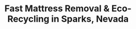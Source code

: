 ---
layout: location.njk
title: "Fast Mattress Removal & Eco-Recycling in Sparks, Nevada"
metaDescription: "Fast mattress removal and eco-recycling in Sparks, NV. Next-day pickup serving Victorian Square to Spanish Springs neighborhoods with professional disposal throughout Reno's dynamic suburban community."
permalink: /mattress-removal/nevada/reno/sparks/
state: "Nevada"
stateSlug: "nevada"
city: "Sparks"
citySlug: "sparks"
parentMetro: "Reno"
zip: "89431"
latitude: 39.5349
longitude: -119.7526
tier: 3
population: 109106
businessLicense: "NV-SP-2025-003"
pricing:
  oneItem: 125
  twoItems: 155
  threeItems: 180
  isPopular: twoItems
serviceArea: "Sparks, Nevada including Victorian Square, Spanish Springs, and tech industry neighborhoods"
neighborhoods: [
  {
    "name": "Victorian Square",
    "zipCodes": ["89431"]
  },
  {
    "name": "Downtown Sparks",
    "zipCodes": ["89431"]
  },
  {
    "name": "Spanish Springs",
    "zipCodes": ["89436", "89441"]
  },
  {
    "name": "Wingfield Springs",
    "zipCodes": ["89436"]
  },
  {
    "name": "Sky Ranch",
    "zipCodes": ["89436"]
  },
  {
    "name": "Eagle Canyon",
    "zipCodes": ["89436"]
  },
  {
    "name": "Pebble Creek",
    "zipCodes": ["89436"]
  },
  {
    "name": "Stonebrook",
    "zipCodes": ["89436"]
  },
  {
    "name": "Pyramid Lake Highway",
    "zipCodes": ["89434", "89435"]
  },
  {
    "name": "Griffith Canyon",
    "zipCodes": ["89434"]
  },
  {
    "name": "North Sparks Industrial",
    "zipCodes": ["89431"]
  },
  {
    "name": "Sparks Marina District",
    "zipCodes": ["89434"]
  },
  {
    "name": "Del Webb Mirehaven",
    "zipCodes": ["89436"]
  },
  {
    "name": "McCarran Boulevard Corridor",
    "zipCodes": ["89431"]
  },
  {
    "name": "Galletti Way District",
    "zipCodes": ["89431"]
  }
]
zipCodes:
  - "89431"
  - "89434"
  - "89435"
  - "89436"
  - "89441"
recyclingPartners:
  - "Waste Management Washoe County"
  - "Lockwood Landfill (I-80 Exit 23)"
  - "Washoe County Environmental Services"
  - "Nevada Department of Environmental Protection Licensed Facilities"
nearbyCities:
  - name: "Reno"
    slug: "reno"
    distance: 5
    isSuburb: false
reviews:
  count: 423
  featured:
    - text: "Tech industry job relocation meant setting up our Spanish Springs home quickly. The mattress pickup crew navigated the new development perfectly and worked around our Tesla Gigafactory commute schedule. Fast, professional service that gets suburban family timing."
      author: "David Kim"
      neighborhood: "Spanish Springs"
    - text: "Victorian Square apartment turnover during festival season. Crew handled downtown parking restrictions like pros."
      author: "Amanda"
      neighborhood: "Victorian Square"
    - text: "Our Wingfield Springs family needed mattress removal when we upgraded the kids' bedrooms before school started. Team worked efficiently around our neighborhood HOA guidelines and finished before our community pool activities. They understood suburban living perfectly."
      author: "Sarah Rodriguez-Chen"
      neighborhood: "Wingfield Springs"
faqs:
  - question: "How fast can you pick up mattresses in Sparks?"
    answer: "Next-day service throughout Sparks metro area. We work around tech industry schedules, Waste Management collection routes, and suburban community guidelines."
  - question: "Do you cover all Sparks neighborhoods and developments?"
    answer: "Complete service from Victorian Square downtown to Spanish Springs developments, Wingfield Springs communities to industrial districts - professional coverage across all ZIP codes."
  - question: "What does your $125 mattress service include?"
    answer: "Full professional service: pickup from any location, loading, transport, and certified recycling. No extra charges for HOA community access or development navigation."
  - question: "How do you compare to Waste Management bulk pickup?"
    answer: "Waste Management requires trips to Lockwood Landfill at I-80 Exit 23 during business hours. We provide suburban-focused service that fits your schedule, not facility hours."
  - question: "Can you handle tech industry employee and family needs?"
    answer: "Absolutely. We specialize in suburban logistics - from Tesla Gigafactory employee housing to family developments, coordinating around commute schedules and community guidelines."
  - question: "Do you provide environmentally responsible mattress disposal?"
    answer: "We prioritize certified recycling partnerships over landfill disposal. While Lockwood Landfill serves the area, our specialized processing maximizes material recovery for environmental responsibility."
  - question: "Are you licensed for mattress removal throughout Washoe County?"
    answer: "Fully licensed and compliant with Washoe County environmental regulations and Nevada DEQ standards, with complete documentation for all disposals."
  - question: "Can you work around Sparks community schedules and HOA requirements?"
    answer: "Our local expertise includes HOA community guidelines, tech industry schedules, and the suburban patterns that define life in Nevada's fastest-growing Reno suburb."

pageContent:
  heroDescription: "Next-day mattress removal throughout Sparks - from Victorian Square entertainment district to Spanish Springs suburban developments. Trusted eco-friendly service with over 1 million mattresses recycled nationwide, serving Nevada's dynamic tech-industry suburb since 2010."
  aboutService: "Growth defines Sparks. Nevada's second-largest Washoe County city houses 109,106 residents across booming suburban developments and revitalized downtown districts. Our eco-friendly mattress recycling network has diverted over 1 million mattresses from landfills nationwide, supporting sustainability values embraced by tech industry professionals and growing families. Tesla's Gigafactory arrival transformed this Reno suburb into a regional tech hub. Engineers and manufacturing specialists relocate here monthly, creating steady mattress disposal demand from temporary housing and new home setups. Meanwhile, established neighborhoods like Spanish Springs - spanning 56 square miles with 16,000+ residents - generate family mattress needs during moves and bedroom updates. Victorian Square downtown buzzes with entertainment venues and festivals, driving short-term rental turnover requiring rapid mattress cycling. Suburban developments from Wingfield Springs to Eagle Canyon demand mattress removal that works within HOA guidelines and family schedules. Waste Management operates Washoe County collection but requires residents to transport bulky items to Lockwood Landfill during business hours - challenging for busy tech professionals and families managing work-school schedules. Our certified service eliminates transport hassles with flexible pickup timing that adapts to Sparks' unique blend of suburban family life and tech industry demands."
  serviceAreasIntro: "From Victorian Square's entertainment hub to Spanish Springs' master-planned communities, we serve Sparks' complete suburban-to-downtown landscape:"
  regulationsCompliance: "Sparks mattress disposal flows through Waste Management's Washoe County system, requiring residents to transport bulky items to Lockwood Landfill at 2700 East Mustang Road during 7:00 AM to 4:30 PM hours, Monday through Saturday. Free disposal covers one mattress per household, but requires personal transport and facility timing coordination - challenging for tech industry professionals managing Silicon Valley-style schedules or families coordinating school pickup routines. Washoe County Health Department regulations mandate licensed haulers for proper mattress disposal documentation, while Nevada Department of Environmental Protection oversees statewide mattress recycling compliance standards. Unlike standard pickup, mattress disposal involves specialized handling requirements that municipal services can't accommodate within busy suburban schedules. Why choose our mattress removal service? We eliminate landfill transport requirements by providing door-to-door mattress pickup with certified recycling that works around your timeline, not facility hours. Our licensed mattress disposal operation manages all regulatory compliance while delivering eco-friendly mattress recycling convenience that busy Sparks residents and tech industry employees need. Whether coordinating around Tesla Gigafactory shifts in industrial areas or managing family schedules in Spanish Springs developments, we provide compliant mattress recycling that fits Sparks' fast-paced suburban growth."
  environmentalImpact: "Tech industry growth brings environmental consciousness to Sparks. Tesla's Gigafactory presence attracts sustainability-focused professionals who expect eco-responsible disposal options from service providers. Our nationwide mattress recycling network has successfully diverted over 1 million mattresses from landfills, demonstrating environmental impact that aligns with Nevada's renewable energy initiatives and Sparks' commitment to sustainable suburban growth. Certified recycling partnerships divert approximately 80% of mattress materials from Washoe County's landfill system, supporting Nevada's environmental goals while meeting sustainability expectations of tech industry employees and environmentally conscious suburban families. Steel springs from Spanish Springs homes and Victorian Square apartments become construction materials through specialized processing, while foam components support regional manufacturing without burdening local waste infrastructure. This approach matches Sparks' character as Nevada's forward-thinking suburban community - environmental stewardship values that Tesla employees and conscious families expect from their service providers. Documented recycling processes provide environmental compliance that tech companies and community HOAs require, supporting sustainable practices that help Sparks maintain its reputation as Nevada's most innovative suburban growth center."
  howItWorksScheduling: "Next-day appointments throughout Sparks metro area. We coordinate around tech industry shifts, Waste Management collection timing, and suburban community schedules with professional suburban service standards."
  howItWorksService: "Licensed team handles mattress removal using equipment designed for suburban access - from HOA-managed developments to downtown apartment complexes and tech industry housing throughout Nevada's dynamic suburb."
  howItWorksDisposal: "Mattresses go to certified recycling facilities supporting Nevada's environmental goals and Sparks' commitment to sustainable growth as the state's leading tech-industry suburban community."
  sidebarStats:
    mattressesRemoved: "6,127"
---